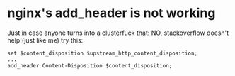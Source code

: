 # nginx's add_header is not working

Just in case anyone turns into a clusterfuck that:
NO, stackoverflow doesn't help!(just like me)
try this:
```
set $content_disposition $upstream_http_content_disposition;
...
add_header Content-Disposition $content_disposition;
```
